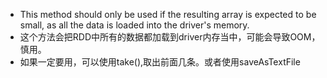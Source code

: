    * This method should only be used if the resulting array is expected to be small, as all the data is loaded into the driver's memory.
   * 这个方法会把RDD中所有的数据都加载到driver内存当中，可能会导致OOM，慎用。
   * 如果一定要用，可以使用take(),取出前面几条。或者使用saveAsTextFile

